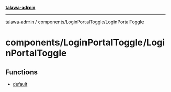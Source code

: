 [**talawa-admin**](../../../README.md)

***

[talawa-admin](../../../modules.md) / components/LoginPortalToggle/LoginPortalToggle

# components/LoginPortalToggle/LoginPortalToggle

## Functions

- [default](functions/default.md)
